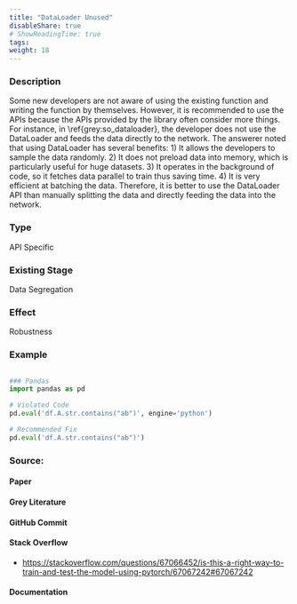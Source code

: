 ```yaml
---
title: "DataLoader Unused"
disableShare: true
# ShowReadingTime: true
tags: 
weight: 18
---
```


### Description

Some new developers are not aware of using the existing function and writing the function by themselves. However, it is recommended to use the APIs because the APIs provided by the library often consider more things. For instance, in \ref{grey:so_dataloader}, the developer does not use the DataLoader and feeds the data directly to the network. The answerer noted that using DataLoader has several benefits: 1) It allows the developers to sample the data randomly. 2) It does not preload data into memory, which is particularly useful for huge datasets. 3) It operates in the background of code, so it fetches data parallel to train thus saving time. 4) It is very efficient at batching the data. Therefore, it is better to use the DataLoader API than manually splitting the data and directly feeding the data into the network.

### Type

API Specific

### Existing Stage

Data Segregation

### Effect

Robustness

### Example

```python

### Pandas
import pandas as pd

# Violated Code
pd.eval('df.A.str.contains("ab")', engine='python')

# Recommended Fix
pd.eval('df.A.str.contains("ab")')
```

### Source:

#### Paper 

#### Grey Literature

#### GitHub Commit

#### Stack Overflow
- https://stackoverflow.com/questions/67066452/is-this-a-right-way-to-train-and-test-the-model-using-pytorch/67067242#67067242

#### Documentation

